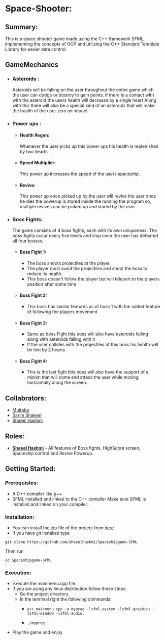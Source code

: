 # Space-Shooter:
## Summary:
This is a space shooter game made using the C++ framework SFML, implementing the concepts of OOP and utilizing the C++ Standard Template Library for easier data control.
## GameMechanics
* ### Asteroids :
  Asteroids will be falling on the user throughout the entire game which the user can dodge or destroy to gain points, if there is a contact with with the asteroid the users 
  health will decrease by a single heart
  Along with this there will also be a special kind of an asteroids that will make the health of the user zero on impact
* ### Power ups :
    * #### Health Regen:
      Whenever the user picks up this power ups his health is replenished by two hearts
    * #### Speed Multiplier:
      This power up increases the speed of the users spaceship.
    * #### Revive:
      This power up once picked up by the user will revive the user once he dies the powerup is stored inside the running the program so, multiple revives can be picked up and stored by the user
* ### Boss Fights:
  The game consists of 4 boss fights, each with its own uniqueness. The boss fights occur every five levels and stop once the user has defeated all four bosses.
  * #### Boss Fight 1:
    * The boss shoots projectiles at the player.
    * The player must avoid the projectiles and shoot the boss to reduce its health.
    * This boss doesn't follow the player but will teleport to the players position after some time
  * #### Boss Fight 2:
    * This boss has similar features as of boss 1 with the added feature of following the players movement
  * #### Boss Fight 3:
    * Same as boss Fight this boss will also have asteroids falling along with asteroids falling with it
    * If the user collides with the projectiles of this boss his health will be lost by 2 hearts
  * #### Boss Fight 4:
    * This is the last fight this boss will also have the support of a minion that will come and attack the user while moving horizantally along the screen.
## Collabrators:
* [Mujtaba](https://github.com/Mujtaba0150)
* [Sarim Shakeel](https://github.com/sarimshakeel)
* [Shaeel Hashmi](https://github.com/shaeelhashmi)
## Roles:
* <b><u>Shaeel Hashmi</u></b> - All features of Boss fights, HighScore screen, Spaceship control and Revive Powerup.
## Getting Started:
### Prerequistes:
* A C++ compiler like g++
* SFML installed and linked to the C++ compiler
Make sure SFML is installed and linked on your compiler.
### Installation:
* You can install the zip file of the project from [here](https://github.com/shaeelhashmi/Spaceshipgame-SFML)
* If you have git installed type
```
git clone https://github.com/shaeelhashmi/Spaceshipgame-SFML
```
Then run 
```
cd Spaceshipgame-SFML
```
### Execution:
* Execute the mainmenu.cpp file.
* If you are using any linux distribution follow these steps:
   * Go the project directory.
   * In the terminal right the following commands:
       * ```
         g++ mainmenu.cpp -o myprog -lsfml-system -lsfml-graphics -lsfml-window -lsfml-audio.
         ```
       * ```
         ./myprog
         ```
* Play the game and enjoy     
       
                 
